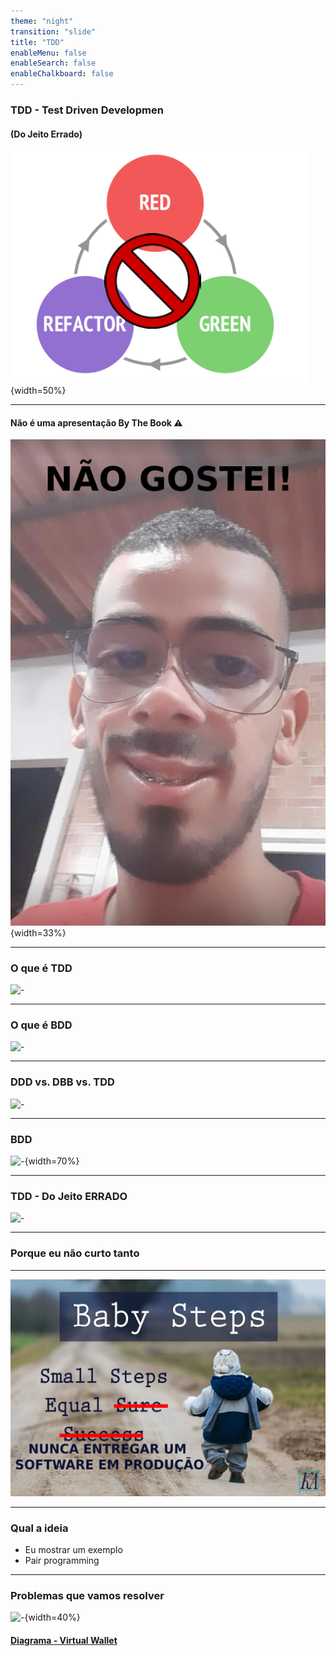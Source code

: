 ```yaml
---
theme: "night"
transition: "slide"
title: "TDD"
enableMenu: false
enableSearch: false
enableChalkboard: false
---
```


### TDD - Test Driven Developmen

#### (Do Jeito Errado)

![-](./Images/tdd-no.png){width=50%}

---

#### Não é uma apresentação By The Book ⚠️

![-](./Images/ByTheBook.png){width=33%}

---

### O que é TDD

![-](https://arquivo.devmedia.com.br/artigos/Fabio_Gomes_Rocha/Introducao_TDD/Introducao_TDD1.jpg)

---

### O que é BDD

![-](https://miro.medium.com/max/581/1*V3CyC87v-5oj6icmWeu-fg.jpeg)

---

### DDD vs. DBB vs. TDD

![-](https://miro.medium.com/max/1200/0*muEmoCLZVAkAJRAt.png)

---

### BDD

![-](https://www.testmanagement.com/wp-content/uploads/2019/05/g-w-t-v2.png){width=70%}

---

### TDD - Do Jeito ERRADO

![-](https://compras.wiki.ufsc.br/images/3/30/Question.png)

---

### Porque eu não curto tanto

---

![-](./Images/BabySteps.png)

---

### Qual a ideia

- Eu mostrar um exemplo
- Pair programming

---

### Problemas que vamos resolver

![-](https://badcryptopodcast.com/wp-content/uploads/2018/08/wallet.png){width=40%}

#### [Diagrama - Virtual Wallet](https://miro.com/app/board/uXjVOJUpVm0=/)
